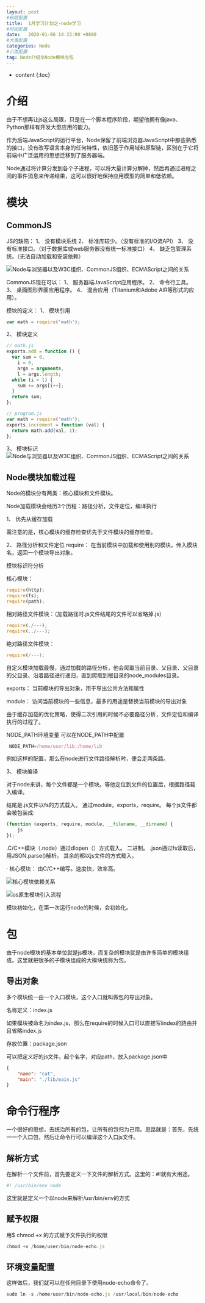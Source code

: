 ```yaml
---
layout: post
#标题配置
title:  1月学习计划之-node学习
#时间配置
date:   2020-01-06 14:33:00 +0800
#大类配置
categories: Node
#小类配置
tag: Node介绍与Node模块与包
---
```


* content
{:toc}

介绍
======

由于不想再让js这么局限，只是在一个脚本程序阶段，期望他拥有像java、Python那样有开发大型应用的能力。

作为后端JavaScript的运行平台，Node保留了前端浏览器JavaScript中那些熟悉的接口，没有改写语言本身的任何特性，依旧基于作用域和原型链，区别在于它将前端中广泛运用的思想迁移到了服务器端。

Node通过将计算分发到各个子进程，可以将大量计算分解掉，然后再通过进程之间的事件消息来传递结果，这可以很好地保持应用模型的简单和低依赖。

模块
======
CommonJS
-----

JS的缺陷：
1、 没有模块系统
2、 标准库较少。（没有标准的I/O流API）
3、 没有标准接口。（对于数据库或web服务器没有统一标准接口）
4、 缺乏包管理系统。（无法自动加载和安装依赖）


![Node与浏览器以及W3C组织、CommonJS组织、ECMAScript之间的关系](https://cdn.weipaitang.com/static/20200106a5ee08f0-a3d9-08f0a3d9-6b6a-ce0e3f08d474-W1572H400)

CommonJS现在可以：
1、 服务器端JavaScript应用程序。
2、 命令行工具。
3、 桌面图形界面应用程序。
4、 混合应用（Titanium和Adobe AIR等形式的应用）。


模块的定义：
1、 模块引用
```js
var math = require('math');
```
2、 模块定义
```js
// math.js
exports.add = function () {
  var sum = 0,
    i = 0,
    args = arguments,
    l = args.length;
  while (i < l) {
    sum += args[i++];
  }
  return sum;
};

// program.js
var math = require('math');
exports.increment = function (val) {
  return math.add(val, 1);
};
```
3、 模块标识
![Node与浏览器以及W3C组织、CommonJS组织、ECMAScript之间的关系](https://cdn.weipaitang.com/static/20200106b31e588c-e941-588ce941-e38c-7dd10248023e-W1176H528)


Node模块加载过程
--------
Node的模块分有两类：核心模块和文件模块。


Node加载模块会经历3个历程：路径分析，文件定位，编译执行

1、 优先从缓存加载

需注意的是，核心模块的缓存检查优先于文件模块的缓存检查。

2、 路径分析和文件定位
require： 在当前模块中加载和使用别的模块，传入模块名，返回一个模块导出对象。

模块标识符分析

核心模块：
```js
require(http);
require(fs);
require(path);
```
相对路径文件模块：（加载路径时.js文件结尾的文件可以省略掉.js）
```js
require(./---);
require(../---);
```
绝对路径文件模块：
```js
require(/---);
```
自定义模块加载最慢，通过加载的路径分析，他会爬取当前目录、父目录、父目录的父目录、沿着路径进行递归，直到爬取到根目录的node_modules目录。

exports： 当前模块的导出对象，用于导出公共方法和属性

module： 访问当前模块的一些信息，最多的用途是替换当前模块的导出对象

由于缓存加载的优化策略，使得二次引用的时候不必要路径分析，文件定位和编译执行的过程了。

NODE_PATH环境变量
可以在NODE_PATH中配置
```js
 NODE_PATH=/home/user/lib:/home/lib
```
 例如这样的配置，那么在node进行文件路径解析时，便会走两条路。

3、 模块编译

对于node来讲，每个文件都是一个模块。等他定位到文件的位置后，根据路径载入编译。

结尾是.js文件以fs的方式载入。 通过module，exports，require。
每个js文件都会被包装成:
```js
(function (exports, require, module, __filename, __dirname) {
    js
});
```
.C/C++模块（.node）通过dlopen（）方式载入。 二进制。
.json通过fs读取后，用JSON.parse()解析。
其余的都以js文件的方式载入。

· 核心模块：
由C/C++编写。速度快，效率高。

![核心模块依赖关系](https://cdn.weipaitang.com/static/20200107fa0f08ac-b4a4-08acb4a4-b718-277c48b3b7b2-W1212H1368)

![os原生模块引入流程](https://cdn.weipaitang.com/static/2020010769f5b3ed-f592-b3edf592-9708-80225c0f0049-W1194H1546)

模块初始化，在第一次运行node的时候，会初始化。

包
========

由于node模块的基本单位就是js模块，而复杂的模块就是由许多简单的模块组成。这里就把很多的子模块组成的大模块统称为包。

导出对象
----
多个模块统一由一个入口模块，这个入口就叫做包的导出对象。

名称定义：index.js

如果模块被命名为index.js，那么在require的时候入口可以直接写iindex的路由并且省略index.js

存放位置：package.json

可以把定义好的js文件，起个名字，对应path，放入package.json中

```json
{
    "name": "cat",
    "main": "./lib/main.js"
}
```

命令行程序
======
一个很好的思想，去统治所有的包，让所有的包归为己用。思路就是：首先，先统一一个入口包，然后让命令行可以编译这个入口js文件。

解析方式
----
在解析一个文件前，首先要定义一下文件的解析方式。这里的：#!就有大用途。
```js
#! /usr/bin/env node
```
这里就是定义一个以node来解析/usr/bin/env的方式

赋予权限
-----
用$ chmod +x 的方式赋予文件执行的权限
```js
chmod +x /home/user/bin/node-echo.js
```

环境变量配置
-----
这样做后，我们就可以在任何目录下使用node-echo命令了。
```js
sudo ln -s /home/user/bin/node-echo.js /usr/local/bin/node-echo
 ```

